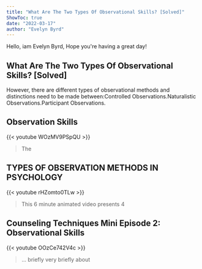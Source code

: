 ```yaml
---
title: "What Are The Two Types Of Observational Skills? [Solved]"
ShowToc: true 
date: "2022-03-17"
author: "Evelyn Byrd" 
---
```


Hello, iam Evelyn Byrd, Hope you're having a great day!
## What Are The Two Types Of Observational Skills? [Solved]
However, there are different types of observational methods and distinctions need to be made between:Controlled Observations.Naturalistic Observations.Participant Observations.

## Observation Skills
{{< youtube WOzMV9PSpQU >}}
>The 

## TYPES OF OBSERVATION METHODS IN PSYCHOLOGY
{{< youtube rHZomto0TLw >}}
>This 6 minute animated video presents 4 

## Counseling Techniques Mini Episode 2: Observational Skills
{{< youtube OOzCe742V4c >}}
>... briefly very briefly about 

